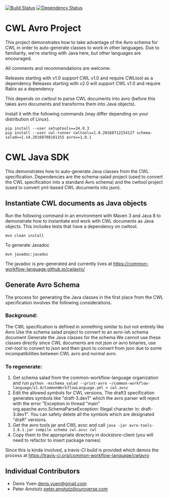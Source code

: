 [![Build Status](https://travis-ci.org/common-workflow-language/cwlavro.svg)](https://travis-ci.org/common-workflow-language/cwlavro)
[![Dependency Status](https://www.versioneye.com/user/projects/5786817bd74b4d000d0bfc44/badge.svg?style=flat-square)](https://www.versioneye.com/user/projects/5786817bd74b4d000d0bfc44)

CWL Avro Project 
================

This project demonstrates how to take advantage of the Avro schema for CWL in order to
auto-generate classes to work in other languages. Due to familiarity, we're starting with
Java here, but other languages are encouraged.  

All comments and recommendations are welcome.

Releases starting with v1.0 support CWL v1.0 and require CWLtool as a dependency
Releases starting with v2.0 will support CWL v1.0 and require Rabix as a dependency

This depends on cwltool to parse CWL documents into avro (before this takes avro documents and transforms them 
into Java objects). 

Install it with the following commands (may differ depending on your distribution of Linux). 

    pip install --user setuptools==24.0.3
    pip install --user cwl-runner cwltool==1.0.20160712154127 schema-salad==1.14.20160708181155 avro==1.8.1

# CWL Java SDK

This demonstrates how to auto-generate Java classes from the CWL specification.
Dependencies are the schema-salad project (used to convert the CWL specification into a standard Avro schema)
and the cwltool project (used to convert yml-based CWL documents into json). 

## Instantiate CWL documents as Java objects

Run the following command in an environment with Maven 3 and Java 8 to demonstrate how to instantiate and work with CWL documents as Java objects. This includes tests that have a dependency on cwltool.

    mvn clean install

To generate Javadoc 

    mvn javadoc:javadoc
    
The javadoc is pre-generated and currently lives at https://common-workflow-language.github.io/cwlavro/

## Generate Avro Schema

The process for generating the Java classes in the first place from the CWL specification involves the following considerations. 

### Background:

The CWL specification is defined in something similar to but not entirely like Avro
Use the schema salad project to convert to an avro-ish schema document
Generate the Java classes for the schema
We cannot use these classes directly since CWL documents are not json or avro binaries, use cwl-tool to convert to json and then gson to convert from json due to some incompatibilities between CWL avro and normal avro.

### To regenerate:

1. Get schema salad from the common-workflow-language organization and run `python -mschema_salad --print-avro ~/common-workflow-language/v1.0/CommonWorkflowLanguage.yml > cwl.avsc`
2. Edit the allowed symbols for CWL versions. The draft3 specification generates symbols like "draft-3.dev1" which the avro parser will reject with the error "Exception in thread \"main\" org.apache.avro.SchemaParseException: Illegal character in: draft-3.dev1". You can safety delete all the symbols which are designated "draft" versions. 
3. Get the avro tools jar and CWL avsc and call `java -jar avro-tools-1.8.1.jar compile schema cwl.avsc cwl`
3. Copy them to the appropriate directory in dockstore-client (you will need to refactor to insert package names)

Since this is kinda involved, a travis-CI build is provided which demos the process at https://travis-ci.org/common-workflow-language/cwlavro

## Individual Contributors

* Denis Yuen <denis.yuen@gmail.com>
* Peter Amstutz <peter.amstutz@curoverse.com>

